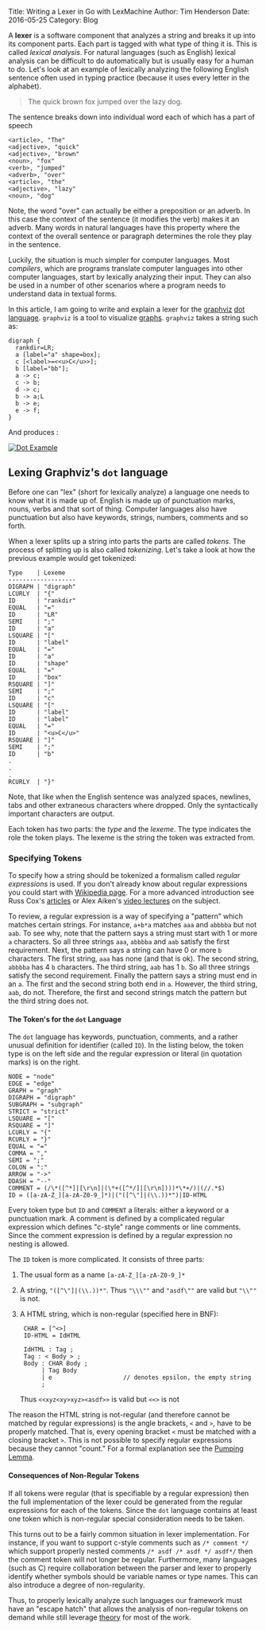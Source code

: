 Title: Writing a Lexer in Go with LexMachine
Author: Tim Henderson
Date: 2016-05-25
Category: Blog


A **lexer** is a software component that analyzes a string and breaks it up into its
component parts. Each part is tagged with what type of thing it is. This is
called *lexical analysis*. For natural languages (such as English) lexical
analysis can be difficult to do automatically but is usually easy for a human to
do. Let's look at an example of lexically analyzing the following English
sentence often used in typing practice (because it uses every letter in the
alphabet).

> The quick brown fox jumped over the lazy dog.

The sentence breaks down into individual word each of which has a part of speech

```
<article>, "The"
<adjective>, "quick"
<adjective>, "brown"
<noun>, "fox"
<verb>, "jumped"
<adverb>, "over"
<article>, "the"
<adjective>, "lazy"
<noun>, "dog"
```

Note, the word "over" can actually be either a preposition or an adverb. In this
case the context of the sentence (it modifies the verb) makes it an adverb. Many
words in natural languages have this property where the context of the overall
sentence or paragraph determines the role they play in the sentence.

Luckily, the situation is much simpler for computer languages. Most *compilers*,
which are programs translate computer languages into other computer languages,
start by lexically analyzing their input. They can also be used in a number of
other scenarios where a program needs to understand data in textual forms.

In this article, I am going to write and explain a lexer for the
[graphviz](http://www.graphviz.org) [dot
language](http://www.graphviz.org/doc/info/lang.html). `graphviz` is a tool to
visualize [graphs](https://en.wikipedia.org/wiki/Graph_\(abstract_data_type\)).
`graphviz` takes a string such as:

    digraph {
      rankdir=LR;
      a [label="a" shape=box];
      c [<label>=<<u>C</u>>];
      b [label="bb"];
      a -> c;
      c -> b;
      d -> c;
      b -> a;L
      b -> e;
      e -> f;
    }

And produces :

[![Dot Example](/images/dot-example.png)](/images/dot-example.png)

## Lexing Graphviz's `dot` language

Before one can "lex" (short for lexically analyze) a language one needs to know
what it is made up of. English is made up of punctuation marks, nouns, verbs and
that sort of thing. Computer languages also have punctuation but also have
keywords, strings, numbers, comments and so forth.

When a lexer splits up a string into parts the parts are called *tokens*. The
process of splitting up is also called *tokenizing*. Let's take a look at how
the previous example would get tokenized:


    Type    | Lexeme
    -------------------
    DIGRAPH | "digraph"
    LCURLY  | "{"
    ID      | "rankdir"
    EQUAL   | "="
    ID      | "LR"
    SEMI    | ";"
    ID      | "a"
    LSQUARE | "["
    ID      | "label"
    EQUAL   | "="
    ID      | "a"
    ID      | "shape"
    EQUAL   | "="
    ID      | "box"
    RSQUARE | "]"
    SEMI    | ";"
    ID      | "c"
    LSQUARE | "["
    ID      | "label"
    ID      | "label"
    EQUAL   | "="
    ID      | "<u>C</u>"
    RSQUARE | "]"
    SEMI    | ";"
    ID      | "b"
    .
    .
    .
    RCURLY  | "}"

Note, that like when the English sentence was analyzed spaces, newlines, tabs
and other extraneous characters where dropped. Only the syntactically important
characters are output.

Each token has two parts: the *type* and the *lexeme*. The type indicates the
role the token plays. The lexeme is the string the token was extracted from.


### Specifying Tokens

To specify how a string should be tokenized a formalism called *regular
expressions* is used. If you don't already know about regular expressions you
could start with [Wikipedia
page](https://en.wikipedia.org/wiki/Regular_expression). For a more advanced
introduction see Russ Cox's [articles](https://swtch.com/~rsc/regexp/) or Alex
Aiken's [video lectures](https://www.youtube.com/watch?v=SRhkfvqeA1M) on the
subject.

To review, a regular expression is a way of specifying a "pattern" which
matches certain strings. For instance, `a+b*a` matches `aaa` and `abbbba` but
not `aab`. To see why, note that the pattern says a string must start with 1 or
more `a` characters. So all three strings `aaa`, `abbbba` and `aab` satisfy the
first requirement. Next, the pattern says a string can have 0 or more `b`
characters. The first string, `aaa` has none (and that is ok). The second
string, `abbbba` has 4 `b` characters. The third string, `aab` has 1 `b`. So all
three strings satisfy the second requirement. Finally the pattern says a string
must end in an `a`. The first and the second string both end in `a`. However,
the third string, `aab`, do not. Therefore, the first and second strings match
the pattern but the third string does not.

#### The Token's for the `dot` Language

The `dot` language has keywords, punctuation, comments, and a rather unusual
definition for identifier (called `ID`). In the listing below, the token type is
on the left side and the regular expression or literal (in quotation marks) is
on the right.

    NODE = "node"
    EDGE = "edge"
    GRAPH = "graph"
    DIGRAPH = "digraph"
    SUBGRAPH = "subgraph"
    STRICT = "strict"
    LSQUARE = "["
    RSQUARE = "]"
    LCURLY = "{"
    RCURLY = "}"
    EQUAL = "="
    COMMA = ","
    SEMI = ";"
    COLON = ":"
    ARROW = "->"
    DDASH = "--"
    COMMENT = (/\*([^*]|[\r\n]|(\*+([^*/]|[\r\n])))*\*+/)|(//.*$)
    ID = ([a-zA-Z_][a-zA-Z0-9_]*)|("([^\"]|(\\.))*")|ID-HTML

Every token type but `ID` and `COMMENT` a literals: either a keyword or a
punctuation mark. A comment is defined by a complicated regular expression which
defines "c-style" range comments or line comments. Since the comment expression
is defined by a regular expression no nesting is allowed.

The `ID` token is more complicated. It consists of three parts:

1. The usual form as a name `[a-zA-Z_][a-zA-Z0-9_]*`

2. A string, `"([^\"]|(\\.))*"`. Thus `"\\\""` and `"asdf\""` are valid but
   `"\\""` is not.

3. A HTML string, which is non-regular (specified here in BNF):

        CHAR = [^<>]
        ID-HTML = IdHTML

        IdHTML : Tag ;
        Tag : < Body > ;
        Body : CHAR Body ;
             | Tag Body
             | e                    // denotes epsilon, the empty string
             ;

    Thus `<<xyz<xy>xyz><asdf>>` is valid but `<<>` is not

The reason the HTML string is not-regular (and therefore cannot be matched by
regular expressions) is the angle brackets, `<` and `>`, have to be properly
matched. That is, every opening bracket `<` must be matched with a closing
bracket `>`. This is not possible to specify regular expressions because they
cannot "count." For a formal explanation see the [Pumping
Lemma](https://en.wikipedia.org/wiki/Pumping_lemma_for_regular_languages).

#### Consequences of Non-Regular Tokens

If all tokens were regular (that is specifiable by a regular expression) then
the full implementation of the lexer could be generated from the regular
expressions for each of the tokens. Since the `dot` language contains at least
one token which is non-regular special consideration needs to be taken.

This turns out to be a fairly common situation in lexer implementation. For
instance, if you want to support c-style comments such as `/* comment */` which
support properly nested comments `/* asdf /* asdf */ asdf*/` then the comment
token will not longer be regular. Furthermore, many languages (such as C)
require collaboration between the parser and lexer to properly identify whether
symbols should be variable names or type names. This can also introduce a degree
of non-regularity.

Thus, to properly lexically analyze such languages our framework must have an
"escape hatch" that allows the analysis of non-regular tokens on demand while
still leverage [theory](https://swtch.com/~rsc/regexp/) for most of the work.


